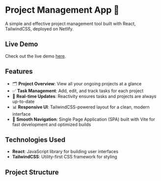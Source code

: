 # Project Management App 📝

A simple and effective project management tool built with React, TailwindCSS, deployed on Netlify.

## Live Demo
Check out the live demo [here](https://project-management-app-r.netlify.app/).

## Features
- 🗂️ **Project Overview**: View all your ongoing projects at a glance
- ✅ **Task Management**: Add, edit, and track tasks for each project
- 📝 **Real-time Updates**: Reactivity ensures tasks and projects are always up-to-date
- 📊 **Responsive UI**: TailwindCSS-powered layout for a clean, modern interface
- 🔄 **Smooth Navigation**: Single Page Application (SPA) built with Vite for fast development and optimized builds

## Technologies Used
- **React**: JavaScript library for building user interfaces
- **TailwindCSS**: Utility-first CSS framework for styling

## Project Structure
